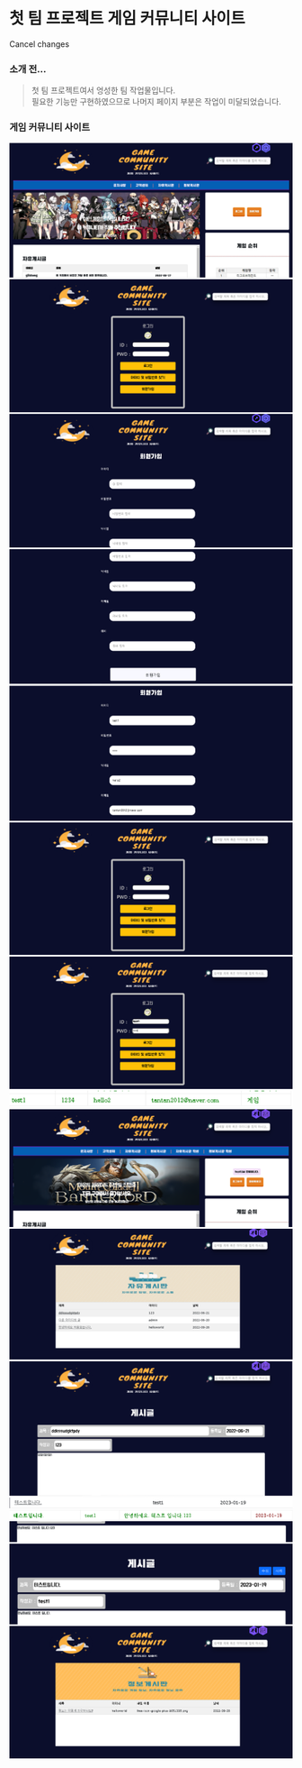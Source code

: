 # 첫 팀 프로젝트 게임 커뮤니티 사이트
Cancel changes
### 소개 전...
> 첫 팀 프로젝트여서 엉성한 팀 작업물입니다.   
> 필요한 기능만 구현하였으므로 나머지 페이지 부분은 작업이 미달되었습니다.   

### 게임 커뮤니티 사이트
![1](./main.PNG)
![2](./login.PNG)
![3](./signup1.PNG)
![4](./signup2.PNG)
![5](./signup3.PNG)
![6](./login.PNG)
![7](./login-in.PNG)
![8](./login-in2.PNG)
![9](./login-cm.PNG)
![10](./freeboard.PNG)
![11](./freeboard-view.PNG)
![12](./freeboard-in.PNG)
![13](./freeboard-in2.PNG)
![14](./m-update.PNG)
![15](./m-view.PNG)
![16](./iboard.PNG)
